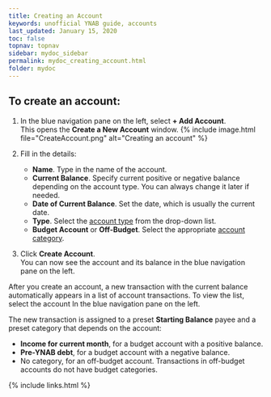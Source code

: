 ```yaml
---
title: Creating an Account
keywords: unofficial YNAB guide, accounts
last_updated: January 15, 2020
toc: false
topnav: topnav
sidebar: mydoc_sidebar
permalink: mydoc_creating_account.html
folder: mydoc
---
```


## To create an account:

1.  In the blue navigation pane on the left, select **+ Add Account**. <br/>This opens the **Create a New Account** window.
    {% include image.html file="CreateAccount.png" alt="Creating an account" %}

2.  Fill in the details:
    * **Name**. Type in the name of the account.
    * **Current Balance**. Specify current positive or negative balance depending on the account type. You can always change it later if needed.
    * **Date of Current Balance**. Set the date, which is usually the current date.
    * **Type**. Select the [account type](mydoc_account_types) from the drop-down list.
    * **Budget Account** or **Off-Budget**. Select the appropriate [account category](mydoc_account_types.html#account-categories).

3.  Click **Create Account**. <br/>You can now see the account and its balance in the blue navigation pane on the left.

After you create an account, a new transaction with the current balance automatically appears in a list of account transactions. To view the list, select the account In the blue navigation pane on the left.

The new transaction is assigned to a preset **Starting Balance** payee and a preset category that depends on the account:

*  **Income for current month**, for a budget account with a positive balance.
*  **Pre-YNAB debt**, for a budget account with a negative balance.
*  No category, for an off-budget account. Transactions in off-budget accounts do not have budget categories.

{% include links.html %}
